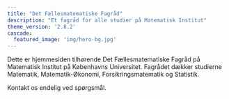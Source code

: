 ```yaml
---
title: "Det Fællesmatematiske Fagråd"
description: "Et fagråd for alle studier på Matematisk Institut"
theme_version: '2.8.2'
cascade:
  featured_image: 'img/hero-bg.jpg'
---
```

Dette er hjemmesiden tilhørende Det Fællesmatematiske Fagråd på Matematisk Institut på Københavns Universitet. Fagrådet dækker studierne Matematik, Matematik-Økonomi, Forsikringsmatematik og Statistik.

Kontakt os endelig ved spørgsmål. 
